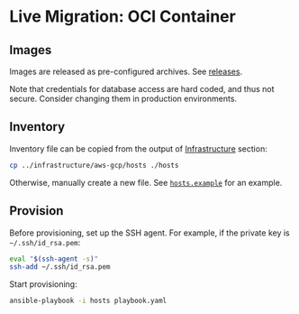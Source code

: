# Live Migration: OCI Container

## Images

Images are released as pre-configured archives. See [releases](https://github.com/blead/live-migration/releases/).

Note that credentials for database access are hard coded, and thus not secure. Consider changing them in production environments.

## Inventory

Inventory file can be copied from the output of [Infrastructure](../infrastructure) section:

```sh
cp ../infrastructure/aws-gcp/hosts ./hosts
```

Otherwise, manually create a new file. See [`hosts.example`](hosts.example) for an example.

## Provision

Before provisioning, set up the SSH agent. For example, if the private key is `~/.ssh/id_rsa.pem`:

```sh
eval "$(ssh-agent -s)"
ssh-add ~/.ssh/id_rsa.pem
```

Start provisioning:

```sh
ansible-playbook -i hosts playbook.yaml
```
